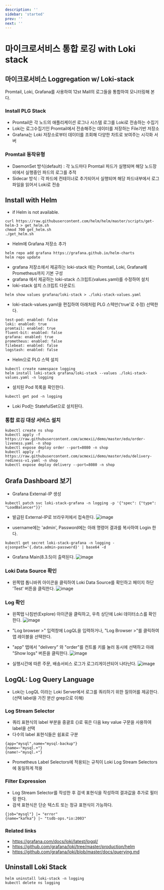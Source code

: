 ```yaml
---
description: ''
sidebar: 'started'
prev: ''
next: ''
---
```


# 마이크로서비스 통합 로깅 with Loki stack

## 마이크로서비스 Loggregation w/ Loki-stack

Promtail, Loki, Grafana를 사용하여 12st Mall의 로그들을 통합하여 모니터링해 본다.

### Install PLG Stack

- Promtail은 각 노드의 애플리케이션 로그나 시스템 로그를 Loki로 전송하는 수집기
- Loki는 로그수집기인 Promtail에서 전송해주는 데이터를 저장하는 File기반 저장소
- Grafana는 Loki 저장소로부터 데이터를 조회해 다양한 차트로 보여주는 시각화 서버

### Promtail 동작유형

- DaemonSet 방식(default) : 각 노드마다 Promtail 파드가 실행되며 해당 노드장비에서 실행중인 파드의 로그를 추적 
- Sidecar 방식 : 각 파드에 컨테이너로 추가되어서 실행되며 해당 파드내부에서 로그파일을 읽어서 Loki로 전송

## Install with Helm

- if Helm is not available.
```
curl https://raw.githubusercontent.com/helm/helm/master/scripts/get-helm-3 > get_helm.sh
chmod 700 get_helm.sh
./get_helm.sh
```

- Helm에 Grafana 저장소 추가
```
helm repo add grafana https://grafana.github.io/helm-charts
helm repo update
```

- grafana 저장소에서 제공하는 loki-stack 에는 Promtail, Loki, Grafana에 Prometheus까지 기본 구성
- grafana 에서 제공하는 loki-stack 스크립트(values.yaml)를 수정하여 설치 
- loki-stack 설치 스크립트 다운로드
```
helm show values grafana/loki-stack > ./loki-stack-values.yaml
```

- loki-stack-values.yaml을 편집하여 아래처럼 PLG 스텍만('true'로 수정) 선택한다.
```
test-pod: enabled: false
loki: enabled: true
promtail: enabled: true
fluent-bit: enabled: false
grafana: enabled: true
prometheus: enabled: false
filebeat: enabled: false
logstash: enabled: false
```

- Helm으로 PLG 스텍 설치 
```
kubectl create namespace logging
helm install loki-stack grafana/loki-stack --values ./loki-stack-values.yaml -n logging
```

- 설치된 Pod 목록을 확인한다.
```
kubectl get pod -n logging
```
- Loki Pod는 StatefulSet으로 설치된다.


### 통합 로깅 대상 서비스 설치
```
kubectl create ns shop
kubectl apply -f https://raw.githubusercontent.com/acmexii/demo/master/edu/order-liveness.yaml -n shop
kubectl expose deploy order --port=8080 -n shop
kubectl apply -f https://raw.githubusercontent.com/acmexii/demo/master/edu/delivery-rediness-v1.yaml -n shop
kubectl expose deploy delivery --port=8080 -n shop
```

## Grafa Dashboard 보기

- Grafana External-IP 생성
```
kubectl patch svc loki-stack-grafana -n logging -p '{"spec": {"type": "LoadBalancer"}}'
```

- 발급된 External-IP로 브라우저에서 접속한다.
![image](https://github.com/acmexii/demo/assets/35618409/a1be85e0-030d-474f-9d9e-b39b5499815d)

- username에는 'admin', Password에는 아래 명령어 결과를 복사하여 Login 한다.
```
kubectl get secret loki-stack-grafana -n logging -ojsonpath='{.data.admin-password}' | base64 -d
```

- Grafana Main(8.3.5)이 출력된다.
![image](https://github.com/acmexii/demo/assets/35618409/38ade0db-3480-419d-a12a-ad78e70144ab)


### Loki Data Source 확인

- 왼쪽탭 톱니바퀴 아이콘을 클릭하여 Loki Data Source를 확인하고 페이지 하단 'Test' 버튼을 클릭한다.
![image](https://github.com/acmexii/demo/assets/35618409/710e4251-0ea7-4f29-83d7-84e1ac95c59b)

### Log 확인

- 왼쪽탭 나침반(Explore) 아이콘을 클릭하고, 우측 상단에 Loki 데이터소스를 확인한다.
![image](https://github.com/acmexii/demo/assets/35618409/5a011683-a222-44eb-a846-cb7fb879a412)

- "Log browser >" 입력창에 LogQL을 입력하거나, "Log Browser >"를 클릭하여 앱 레이블을 선택한다.
- "app" 탭에서 "delivery" 와 "order"를 컨트롤 키를 눌러 동시에 선택하고 아래 "Show logs" 버튼을 클릭한다.
![image](https://github.com/acmexii/demo/assets/35618409/ffb26178-88ed-40c1-b400-57dcfc8bf45d)

- 실행시간에 따른 주문, 배송서비스 로그가 로그리게이션되어 나타난다.
![image](https://github.com/acmexii/demo/assets/35618409/3ac86853-4e65-40c6-966c-88e2f280476a)


## LogQL: Log Query Language 

- Loki는 LogQL 이라는 Loki Server에서 로그를 쿼리하기 위한 질의어를 제공한다. (선택 label을 가진 분산 grep으로 이해)

### Log Stream Selector

- 쿼리 표현식의 label 부분을 중괄호 {}로 묶은 다음 key value 구문을 사용하여 label을 선택
- 다수의 label 표현식들은 쉼표로 구분
```
{app="mysql",name="mysql-backup"}
{name=~"mysql.+"}
{name!~"mysql.+"}
```
- Prometheus Label Selectors에 적용되는 규칙이 Loki Log Stream Selectors에 동일하게 적용

### Filter Expression

- Log Stream Selector를 작성한 후 검색 표현식을 작성하여 결과값을 추가로 필터링 한다.
- 검색 표현식은 단순 텍스트 또는 정규 표현식이 가능하다.
```
{job="mysql"} |= "error"
{name="kafka"} |~ "tsdb-ops.*io:2003"
```

### Related links

- https://grafana.com/docs/loki/latest/logql/
- https://github.com/grafana/loki/tree/master/production/helm
- https://github.com/grafana/loki/blob/master/docs/querying.md

## Uninstall Loki Stack
```
helm uninstall loki-stack -n logging
kubectl delete ns logging
```